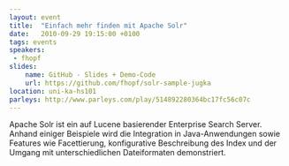 ```yaml
---
layout: event
title:  "Einfach mehr finden mit Apache Solr"
date:   2010-09-29 19:15:00 +0100
tags: events
speakers:
 - fhopf
slides:
    name: GitHub - Slides + Demo-Code
    url: https://github.com/fhopf/solr-sample-jugka
location: uni-ka-hs101
parleys: http://www.parleys.com/play/514892280364bc17fc56c07c
---
```


Apache Solr ist ein auf Lucene basierender Enterprise Search Server. Anhand einiger Beispiele wird die Integration in Java-Anwendungen sowie Features wie Facettierung, konfigurative Beschreibung des Index und der Umgang mit unterschiedlichen Dateiformaten demonstriert. 
